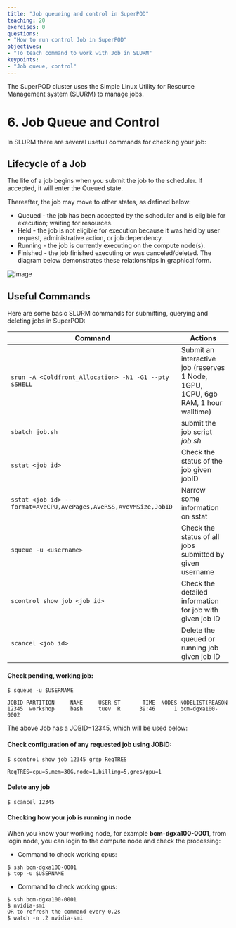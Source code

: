 ```yaml
---
title: "Job queueing and control in SuperPOD"
teaching: 20
exercises: 0
questions:
- "How to run control Job in SuperPOD"
objectives:
- "To teach command to work with Job in SLURM"
keypoints:
- "Job queue, control"
---
```


The SuperPOD cluster uses the Simple Linux Utility for Resource Management system (SLURM) to manage jobs.

# 6. Job Queue and Control

In SLURM there are several usefull commands for checking your job:

## Lifecycle of a Job

The life of a job begins when you submit the job to the scheduler. If accepted, it will enter the Queued state.

Thereafter, the job may move to other states, as defined below:

- Queued - the job has been accepted by the scheduler and is eligible for execution; waiting for resources.
- Held - the job is not eligible for execution because it was held by user request, administrative action, or job dependency.
- Running - the job is currently executing on the compute node(s).
- Finished - the job finished executing or was canceled/deleted.
The diagram below demonstrates these relationships in graphical form.

![image](https://github.com/SouthernMethodistUniversity/SMU_SuperPOD_101/assets/43855029/5836f7b1-fe76-4c22-bca7-e77d9d227ea6)


## Useful Commands
Here are some basic SLURM commands for submitting, querying and deleting jobs in SuperPOD:

| Command                     | Actions                                       |
|-----------------------------|-----------------------------------------------|
| ```srun -A <Coldfront_Allocation> -N1 -G1 --pty $SHELL```      | Submit an interactive job (reserves 1 Node, 1GPU, 1CPU, 6gb RAM, 1 hour walltime)                                 |
| ```sbatch job.sh```             | submit the job script *job.sh*                                            |
| ```sstat <job id>```                   | Check the status of the job given jobID                                         |
|  ```sstat <job id> --format=AveCPU,AvePages,AveRSS,AveVMSize,JobID```             | Narrow some information on sstat                                       |
| ```squeue -u <username>``` | Check the status of all jobs submitted by given username |
| ```scontrol show job <job id>```                | Check the detailed information for job with given job ID                             |
|```scancel <job id>```           | Delete the queued or running job given job ID                                 |

#### Check pending, working job:

```
$ squeue -u $USERNAME

JOBID PARTITION     NAME     USER ST       TIME  NODES NODELIST(REASON
12345  workshop     bash     tuev  R      39:46      1 bcm-dgxa100-0002
```

The above Job has a JOBID=12345, which will be used below:

#### Check configuration of any requested job using JOBID:

```
$ scontrol show job 12345 grep ReqTRES

ReqTRES=cpu=5,mem=30G,node=1,billing=5,gres/gpu=1
```

#### Delete any job

```
$ scancel 12345
```

#### Checking how your job is running in node
When you know your working node, for example **bcm-dgxa100-0001**, from login node, you can login to the compute node and check the processing:

- Command to check working cpus:

```
$ ssh bcm-dgxa100-0001
$ top -u $USERNAME
```

- Command to check working gpus:

```
$ ssh bcm-dgxa100-0001
$ nvidia-smi
OR to refresh the command every 0.2s
$ watch -n .2 nvidia-smi
```
